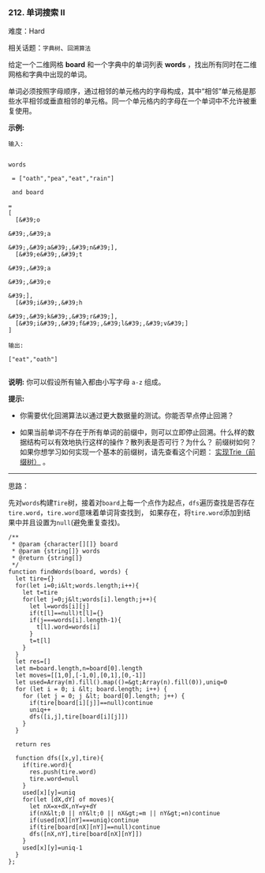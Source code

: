 ### 212. 单词搜索 II

难度：Hard

相关话题：`字典树`、`回溯算法`

给定一个二维网格 **board** 和一个字典中的单词列表  **words** ，找出所有同时在二维网格和字典中出现的单词。



单词必须按照字母顺序，通过相邻的单元格内的字母构成，其中&ldquo;相邻&rdquo;单元格是那些水平相邻或垂直相邻的单元格。同一个单元格内的字母在一个单词中不允许被重复使用。



 **示例:** 





```
输入:

 
words

 = ["oath","pea","eat","rain"]

 and board 

=
[
  [&#39;o

&#39;,&#39;a

&#39;,&#39;a&#39;,&#39;n&#39;],
  [&#39;e&#39;,&#39;t

&#39;,&#39;a

&#39;,&#39;e

&#39;],
  [&#39;i&#39;,&#39;h

&#39;,&#39;k&#39;,&#39;r&#39;],
  [&#39;i&#39;,&#39;f&#39;,&#39;l&#39;,&#39;v&#39;]
]

输出:

["eat","oath"]


```

 **说明:** 
你可以假设所有输入都由小写字母  `a-z` 组成。



 **提示:** 





* 你需要优化回溯算法以通过更大数据量的测试。你能否早点停止回溯？

* 如果当前单词不存在于所有单词的前缀中，则可以立即停止回溯。什么样的数据结构可以有效地执行这样的操作？散列表是否可行？为什么？ 前缀树如何？如果你想学习如何实现一个基本的前缀树，请先查看这个问题： [实现Trie（前缀树）](/problems/implement-trie-prefix-tree/description/)
。






-----

思路：

先对`words`构建`Tire`树，接着对`board`上每一个点作为起点，`dfs`遍历查找是否存在`tire.word`，`tire.word`意味着单词背查找到，
如果存在，将`tire.word`添加到结果中并且设置为`null`(避免重复查找)。


```
/**
 * @param {character[][]} board
 * @param {string[]} words
 * @return {string[]}
 */
function findWords(board, words) {
  let tire={}
  for(let i=0;i&lt;words.length;i++){
    let t=tire
    for(let j=0;j&lt;words[i].length;j++){
      let l=words[i][j]
      if(t[l]==null)t[l]={}
      if(j===words[i].length-1){
        t[l].word=words[i]
      }
      t=t[l]
    }
  }
  let res=[]
  let m=board.length,n=board[0].length
  let moves=[[1,0],[-1,0],[0,1],[0,-1]]
  let used=Array(m).fill().map(()=&gt;Array(n).fill(0)),uniq=0
  for (let i = 0; i &lt; board.length; i++) {
    for (let j = 0; j &lt; board[0].length; j++) {
      if(tire[board[i][j]]==null)continue
      uniq++
      dfs([i,j],tire[board[i][j]])
    }
  }

  return res

  function dfs([x,y],tire){
    if(tire.word){
      res.push(tire.word)    
      tire.word=null
    }
    used[x][y]=uniq
    for(let [dX,dY] of moves){
      let nX=x+dX,nY=y+dY
      if(nX&lt;0 || nY&lt;0 || nX&gt;=m || nY&gt;=n)continue
      if(used[nX][nY]===uniq)continue
      if(tire[board[nX][nY]]==null)continue
      dfs([nX,nY],tire[board[nX][nY]])
    }
    used[x][y]=uniq-1
  }
};



```
